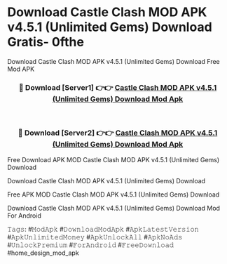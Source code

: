 # Download Castle Clash MOD APK v4.5.1 (Unlimited Gems) Download Gratis- 0fthe
Download Castle Clash MOD APK v4.5.1 (Unlimited Gems) Download Free Mod APK

<div align="center">
<h3>🔴 Download [Server1] 👉👉 <a href="https://apk-comot.site?title=Castle_Clash_MOD_APK_v4.5.1_(Unlimited_Gems)_Download">Castle Clash MOD APK v4.5.1 (Unlimited Gems) Download Mod Apk</a></h3><br>

<h3>🔴 Download [Server2] 👉👉 <a href="https://apk-comot.site?title=Castle_Clash_MOD_APK_v4.5.1_(Unlimited_Gems)_Download">Castle Clash MOD APK v4.5.1 (Unlimited Gems) Download Mod Apk</a></h3>
</div>


Free Download APK MOD Castle Clash MOD APK v4.5.1 (Unlimited Gems) Download

Download Castle Clash MOD APK v4.5.1 (Unlimited Gems) Download 

Free APK MOD Castle Clash MOD APK v4.5.1 (Unlimited Gems) Download 

Download Castle Clash MOD APK v4.5.1 (Unlimited Gems) Download Mod For Android

𝚃𝚊𝚐𝚜: #𝙼𝚘𝚍𝙰𝚙𝚔 #𝙳𝚘𝚠𝚗𝚕𝚘𝚊𝚍𝙼𝚘𝚍𝙰𝚙𝚔 #𝙰𝚙𝚔𝙻𝚊𝚝𝚎𝚜𝚝𝚅𝚎𝚛𝚜𝚒𝚘𝚗 #𝙰𝚙𝚔𝚄𝚗𝚕𝚒𝚖𝚒𝚝𝚎𝚍𝙼𝚘𝚗𝚎𝚢 #𝙰𝚙𝚔𝚄𝚗𝚕𝚘𝚌𝚔𝙰𝚕𝚕 #𝙰𝚙𝚔𝙽𝚘𝙰𝚍𝚜 #𝚄𝚗𝚕𝚘𝚌𝚔𝙿𝚛𝚎𝚖𝚒𝚞𝚖 #𝙵𝚘𝚛𝙰𝚗𝚍𝚛𝚘𝚒𝚍 #𝙵𝚛𝚎𝚎𝙳𝚘𝚠𝚗𝚕𝚘𝚊𝚍 #home_design_mod_apk